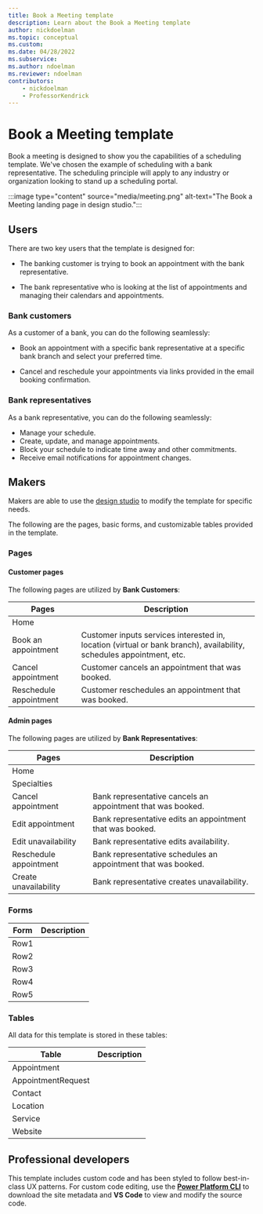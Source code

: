```yaml
---
title: Book a Meeting template
description: Learn about the Book a Meeting template
author: nickdoelman
ms.topic: conceptual
ms.custom: 
ms.date: 04/28/2022
ms.subservice:
ms.author: ndoelman
ms.reviewer: ndoelman
contributors:
    - nickdoelman
    - ProfessorKendrick
---
```


# Book a Meeting template

Book a meeting is designed to show you the capabilities of a scheduling template. We've chosen the example of scheduling with a bank representative.  The scheduling principle will apply to any industry or organization looking to stand up a scheduling portal.

:::image type="content" source="media/meeting.png" alt-text="The Book a Meeting landing page in design studio."::: 

## Users

There are two key users that the template is designed for:

- The banking customer is trying to book an appointment with the bank representative.

- The bank representative who is looking at the list of appointments and managing their calendars and appointments.

### Bank customers

As a customer of a bank, you can do the following seamlessly:

- Book an appointment with a specific bank representative at a specific bank branch and select your preferred time.

- Cancel and reschedule your appointments via links provided in the email booking confirmation.

### Bank representatives

As a bank representative, you can do the following seamlessly:

- Manage your schedule.
- Create, update, and manage appointments.
- Block your schedule to indicate time away and other commitments.
- Receive email notifications for appointment changes.

## Makers

Makers are able to use the [design studio](../getting-started/use-design-studio.md)  to modify the template for specific needs.

The following are the pages, basic forms, and customizable tables provided in the template.

### Pages

#### Customer pages

The following pages are utilized by **Bank Customers**:


| **Pages** | **Description** |
-----------|-----------------|
| Home | |
| Book an appointment|  Customer inputs services interested in, location (virtual or bank branch), availability, schedules appointment, etc. |
| Cancel appointment | Customer cancels an appointment that was booked. |
| Reschedule appointment | Customer reschedules an appointment that was booked. |

#### Admin pages

The following pages are utilized by **Bank Representatives**:

| **Pages** | **Description** |
|-----------|-----------------|
| Home || 
| Specialties | |
| Cancel appointment|  Bank representative cancels an appointment that was booked. |
| Edit appointment |  Bank representative edits an appointment that was booked. | 
| Edit unavailability |  Bank representative edits availability. | 
| Reschedule appointment |  Bank representative schedules an appointment that was booked. |
| Create unavailability |  Bank representative creates unavailability. |

### Forms 

|**Form**  | **Description**  |
|---------|---------|
|Row1     |         |
|Row2     |         |
|Row3     |         |
|Row4     |         |
|Row5     |         |


### Tables

All data for this template is stored in these tables:

|**Table**|**Description**|
|---------|---------|
|Appointment    |         |
|AppointmentRequest     |         |
|Contact     |         |
|Location    |         |
|Service     |         |
|Website     |         |

## Professional developers

This template includes custom code and has been styled to follow best-in-class UX patterns.  For custom code editing, use the [**Power Platform CLI**](../configure/cli-tutorial.md) to download the site metadata and **VS Code** to view and modify the source code.